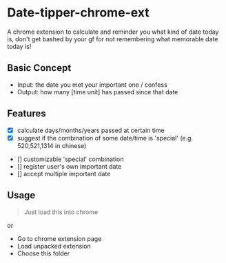 # Date-tipper-chrome-ext

A chrome extension to calculate and reminder you what kind of date today is,
don't get bashed by your gf for not remembering what memorable date today is!

## Basic Concept

- Input: the date you met your important one / confess
- Output: how many [time unit] has passed since that date

## Features

- [x] calculate days/months/years passed at certain time
- [x] suggest if the combination of some date/time is 'special' (e.g. 520,521,1314 in chinese)
- [] customizable 'special' combination
- [] register user's own important date
- [] accept multiple important date

## Usage

> Just load this into chrome

or

- Go to chrome extension page
- Load unpacked extension
- Choose this folder
